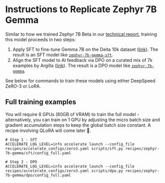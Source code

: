 
# Instructions to Replicate Zephyr 7B Gemma

Similar to how we trained Zephyr 7B Beta in our [technical report](https://huggingface.co/papers/2310.16944), training this model proceeds in two steps:

1. Apply SFT to fine-tune Gemma 7B on the Deita 10k dataset ([link](https://huggingface.co/datasets/HuggingFaceH4/deita-10k-v0-sft)). The result is an SFT model like [`zephyr-7b-gemma-sft`](https://huggingface.co/HuggingFaceH4/zephyr-7b-gemma-sft-v0.1).
2. Align the SFT model to AI feedback via DPO on a curated mix of 7k examples by Argilla ([link](https://huggingface.co/datasets/argilla/dpo-mix-7k)). The result is a DPO model like [`zephyr-7b-gemma`](HuggingFaceH4/zephyr-7b-gemma-v0.1).

See below for commands to train these models using either DeepSpeed ZeRO-3 or LoRA.

## Full training examples

You will require 8 GPUs (80GB of VRAM) to train the full model - alternatively, you can train on 1 GPU by adjusting the micro batch size and gradient accumulation steps to keep the global batch size constant. A recipe involving QLoRA will come later 🤗.

```shell
# Step 1 - SFT
ACCELERATE_LOG_LEVEL=info accelerate launch --config_file recipes/accelerate_configs/zero3.yaml scripts/sft.py recipes/zephyr-7b-gemma/sft/config_full.yaml

# Step 2 - DPO
ACCELERATE_LOG_LEVEL=info accelerate launch --config_file recipes/accelerate_configs/zero3.yaml scripts/dpo.py recipes/zephyr-7b-gemma/dpo/config_full.yaml
```

